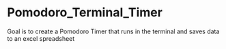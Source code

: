 # Pomodoro_Terminal_Timer

Goal is to create a Pomodoro Timer that runs in the terminal and saves data to an excel spreadsheet 
